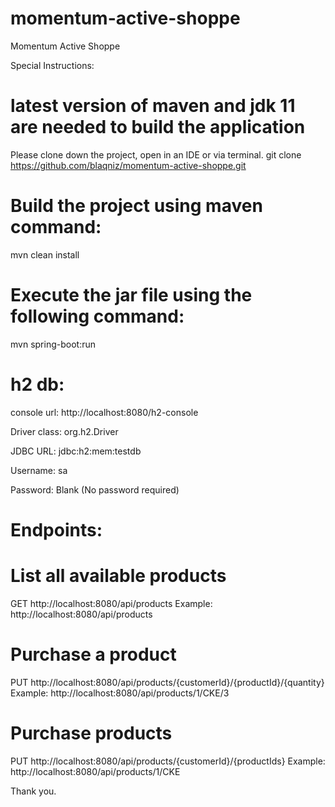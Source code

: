 # momentum-active-shoppe
Momentum Active Shoppe

Special Instructions:

# latest version of maven and jdk 11 are needed to build the application

Please clone down the project, open in an IDE or via terminal.
git clone https://github.com/blaqniz/momentum-active-shoppe.git

# Build the project using maven command:
mvn clean install

# Execute the jar file using the following command:
mvn spring-boot:run

# h2 db:
console url: http://localhost:8080/h2-console

Driver class: org.h2.Driver

JDBC URL: jdbc:h2:mem:testdb

Username: sa

Password: Blank (No password required)

# Endpoints:


# List all available products
  GET http://localhost:8080/api/products
  Example: http://localhost:8080/api/products

# Purchase a product
  PUT http://localhost:8080/api/products/{customerId}/{productId}/{quantity}
  Example:  http://localhost:8080/api/products/1/CKE/3

# Purchase products
  PUT http://localhost:8080/api/products/{customerId}/{productIds}
  Example:  http://localhost:8080/api/products/1/CKE




Thank you.
